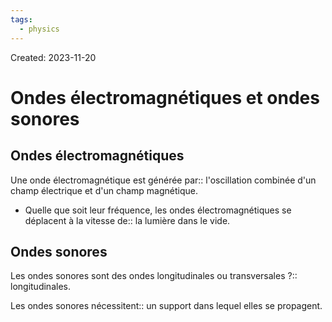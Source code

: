 ```yaml
---
tags:
  - physics
---
```

Created: 2023-11-20

# Ondes électromagnétiques et ondes sonores

## Ondes électromagnétiques

Une onde électromagnétique est générée par:: l'oscillation combinée d'un champ électrique et d'un champ magnétique.
<!--SR:!2024-01-12,25,210-->

- Quelle que soit leur fréquence, les ondes électromagnétiques se déplacent à la vitesse de:: la lumière dans le vide.
<!--SR:!2024-03-01,63,250-->

## Ondes sonores

Les ondes sonores sont des ondes longitudinales ou transversales ?:: longitudinales.
<!--SR:!2024-02-08,50,250-->

Les ondes sonores nécessitent:: un support dans lequel elles se propagent.
<!--SR:!2024-02-16,54,250-->